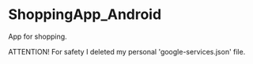 # ShoppingApp_Android
App for shopping. 

ATTENTION!  For safety I deleted my personal 'google-services.json' file.
